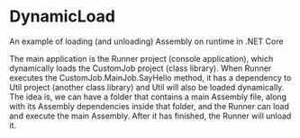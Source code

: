 # DynamicLoad
An example of loading (and unloading) Assembly on runtime in .NET Core 

The main application is the Runner project (console application), which dynamically loads the CustomJob project (class library). When Runner executes the CustomJob.MainJob.SayHello method, it has a dependency to Util project (another class library) and Util will also be loaded dynamically. The idea is, we can have a folder that contains a main Assembly file, along with its Assembly dependencies inside that folder, and the Runner can load and execute the main Assembly. After it has finished, the Runner will unload it. 
